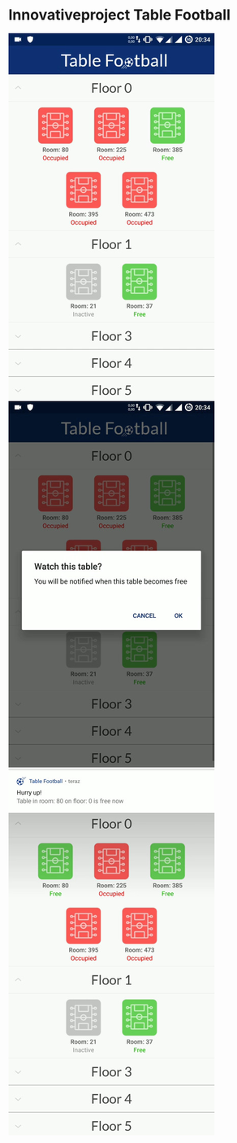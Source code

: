 # Innovativeproject Table Football

![alt text](img/main_activity.jpg)
![alt text](img/dialog.jpg)
![alt text](img/notif.jpg)
